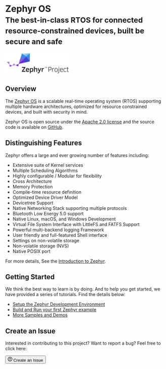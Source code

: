# Zephyr OS<br/><small>The best-in-class RTOS for connected resource-constrained devices, built be secure and safe</small>

<a href="https://zephyrproject.org/" target="_blank"><img src="assets/images/Zephyr-Project.png" alt="Zephyr Project" height="70"/></a>

## Overview

The [Zephyr OS](https://zephyrproject.org/) is a scalable real-time operating system (RTOS) supporting multiple hardware architectures, optimized for resource constrained devices, and built with security in mind.

Zephyr OS is open source under the [Apache 2.0 license](https://github.com/zephyrproject-rtos/zephyr/blob/master/LICENSE) and the source code is available on [GitHub](https://github.com/zephyrproject-rtos/zephyr).

## Distinguishing Features

Zephyr offers a large and ever growing number of features including:

* Extensive suite of Kernel services
* Multiple Scheduling Algorithms
* Highly configurable / Modular for flexibility
* Cross Architecture
* Memory Protection
* Compile-time resource definition
* Optimized Device Driver Model
* Devicetree Support
* Native Networking Stack supporting multiple protocols
* Bluetooth Low Energy 5.0 support
* Native Linux, macOS, and Windows Development
* Virtual File System Interface with LittleFS and FATFS Support
* Powerful multi-backend logging Framework
* User friendly and full-featured Shell interface
* Settings on non-volatile storage
* Non-volatile storage (NVS)
* Native POSIX port

For more details, See the [Introduction to Zephyr](http://docs.zephyrproject.org/latest/introduction/index.html).

## Getting Started
We think the best way to learn is by doing. And to help you get started, we have provided a series of tutorials. Find the details below:

* [Setup the Zephyr Development Environment](setup.md)
* [Build and Run your first Zephyr example](building.md)
* [More Samples and Demos](examples/index.md)

## Create an Issue

Interested in contributing to this project? Want to report a bug? Feel free to click here:

<a href="https://github.com/makerdiary/nrf52840-m2-devkit/issues/new"><button class="md-tile md-tile--primary"><svg xmlns="http://www.w3.org/2000/svg" viewBox="0 0 14 16" width="14" height="16"><path fill-rule="evenodd" d="M7 2.3c3.14 0 5.7 2.56 5.7 5.7s-2.56 5.7-5.7 5.7A5.71 5.71 0 011.3 8c0-3.14 2.56-5.7 5.7-5.7zM7 1C3.14 1 0 4.14 0 8s3.14 7 7 7 7-3.14 7-7-3.14-7-7-7zm1 3H6v5h2V4zm0 6H6v2h2v-2z"></path></svg> Create an Issue</button></a>
